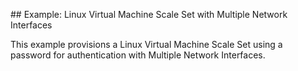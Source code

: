 ## Example: Linux Virtual Machine Scale Set with Multiple Network Interfaces

This example provisions a Linux Virtual Machine Scale Set using a password for authentication with Multiple Network Interfaces.
